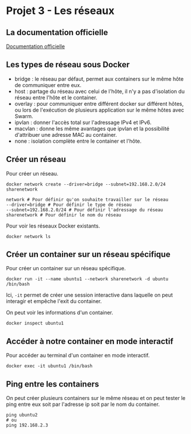 # Projet 3 - Les réseaux

## La documentation officielle

[Documentation officielle](https://docs.docker.com/network/drivers/)

## Les types de réseau sous Docker

- bridge : le réseau par défaut, permet aux containers sur le même hôte de communiquer entre eux.
- host : partage du réseau avec celui de l'hôte, il n'y a pas d'isolation du réseau entre l'hôte et le container.
- overlay : pour communiquer entre différent docker sur différent hôtes, ou lors de l'exécution de plusieurs application sur le même hôtes avec Swarm.
- ipvlan : donner l'accès total sur l'adressage IPv4 et IPv6.
- macvlan : donne les même avantages que ipvlan et la possibilité d'attribuer une adresse MAC au container.
- none : isolation complète entre le container et l'hôte.

## Créer un réseau

Pour créer un réseau.

```shell
docker network create --driver=bridge --subnet=192.168.2.0/24 sharenetwork

network # Pour définir qu'on souhaite travailler sur le réseau
--driver=bridge # Pour définir le type de réseau
--subnet=192.168.2.0/24 # Pour définir l'adressage du réseau
sharenetwork # Pour définir le nom du réseau
```

Pour voir les réseaux Docker existants.

```shell
docker network ls
```

## Créer un container sur un réseau spécifique

Pour créer un container sur un réseau spécifique.

```shell
docker run -it --name ubuntu1 --network sharenetwork -d ubuntu /bin/bash
```

Ici, `-it` permet de créer une session interactive dans laquelle on peut interagir et empêche l'exit du container.

On peut voir les informations d'un container.

```shell
docker inspect ubuntu1
```

## Accéder à notre container en mode interactif

Pour accéder au terminal d'un container en mode interactif.

```shell
docker exec -it ubuntu1 /bin/bash
```

## Ping entre les containers

On peut créer plusieurs containers sur le même réseau et on peut tester le ping entre eux soit par l'adresse ip soit par le nom du container.

```shell
ping ubuntu2
# ou
ping 192.168.2.3
```
